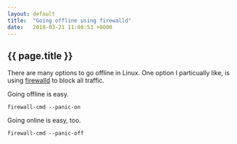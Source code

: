 ```yaml
---
layout: default
title:  "Going offline using firewalld"
date:   2018-03-21 11:08:53 +0000
---
```


## {{ page.title }}

There are many options to go offline in Linux.
One option I particually like, is using [firewalld](http://www.firewalld.org/) to block all traffic.

Going offline is easy.

    firewall-cmd --panic-on

Going online is easy, too.

    firewall-cmd --panic-off
